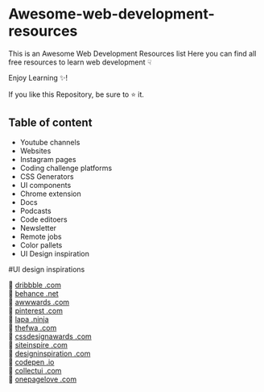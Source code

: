 # Awesome-web-development-resources
This is an Awesome Web Development Resources list Here you can find all free resources to learn web development &#9759;

Enjoy Learning :sparkles:!

If you like this Repository, be sure to :star: it.
<br>
## Table of content ##
* Youtube channels
* Websites
* Instagram pages
* Coding challenge platforms
* CSS Generators
* UI components
* Chrome extension
* Docs
* Podcasts
* Code editoers
* Newsletter
* Remote jobs
* Color pallets
* UI Design inspiration


#UI design inspirations

🎨 <a href="">dribbble .com</a><br>
🎨 <a href="">behance .net</a><br>
🎨 <a href="">awwwards .com</a><br>
🎨 <a href="">pinterest .com</a><br>
🎨 <a href="">lapa .ninja</a><br>
🎨 <a href="">thefwa .com</a><br>
🎨 <a href="">cssdesignawards .com</a><br>
🎨 <a href="">siteinspire .com</a><br>
🎨 <a href="">designinspiration .com</a><br>
🎨 <a href="">codepen .io</a><br>
🎨 <a href="">collectui .com</a><br>
🎨 <a href="">onepagelove .com</a><br>
